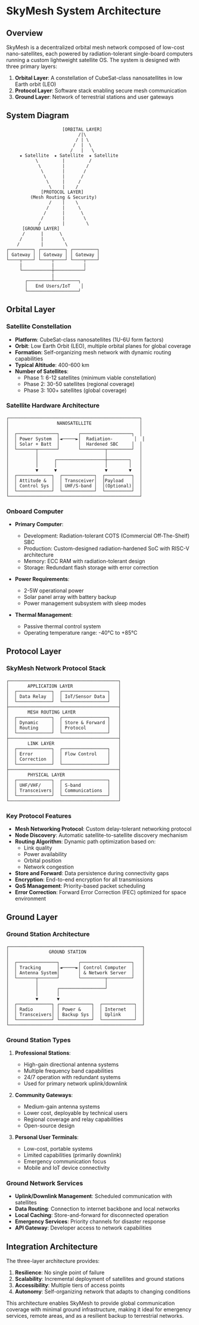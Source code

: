 # SkyMesh System Architecture

## Overview

SkyMesh is a decentralized orbital mesh network composed of low-cost nano-satellites, each powered by radiation-tolerant single-board computers running a custom lightweight satellite OS. The system is designed with three primary layers:

1. **Orbital Layer**: A constellation of CubeSat-class nanosatellites in low Earth orbit (LEO)
2. **Protocol Layer**: Software stack enabling secure mesh communication
3. **Ground Layer**: Network of terrestrial stations and user gateways

## System Diagram

```
                     [ORBITAL LAYER]
                           /|\
                          / | \
                         /  |  \
                        /   |   \
     ★ Satellite  ★ Satellite  ★ Satellite
           \         |         /
            \        |        /
             \       |       /
              \      |      /
               \     |     /
                \    |    /
             [PROTOCOL LAYER]
         (Mesh Routing & Security)
                /    |    \
               /     |     \
              /      |      \
             /       |       \
            /        |        \
      [GROUND LAYER]
      /      |      \
     /       |       \
    /        |        \
┌─────────┐ ┌─────────┐ ┌─────────┐
│ Gateway │ │ Gateway │ │ Gateway │
└────┬────┘ └────┬────┘ └────┬────┘
     |           |           |
     └───────────┼───────────┘
                 |
       ┌─────────┴─────────┐
       │   End Users/IoT    │
       └───────────────────┘
```

## Orbital Layer

### Satellite Constellation

- **Platform**: CubeSat-class nanosatellites (1U-6U form factors)
- **Orbit**: Low Earth Orbit (LEO), multiple orbital planes for global coverage
- **Formation**: Self-organizing mesh network with dynamic routing capabilities
- **Typical Altitude**: 400-600 km
- **Number of Satellites**: 
  - Phase 1: 6-12 satellites (minimum viable constellation)
  - Phase 2: 30-50 satellites (regional coverage)
  - Phase 3: 100+ satellites (global coverage)

### Satellite Hardware Architecture

```
┌─────────────────────────────────────────────────┐
│                  NANOSATELLITE                  │
│                                                 │
│  ┌───────────────┐       ┌───────────────────┐  │
│  │ Power System  │◄─────►│  Radiation-        │  │
│  │ Solar + Batt  │       │  Hardened SBC     │  │
│  └───────┬───────┘       └─────────┬─────────┘  │
│          │                         │            │
│          │      ┌──────────────────┼────────┐   │
│          │      │                  │        │   │
│          ▼      ▼                  ▼        ▼   │
│  ┌─────────────┐  ┌────────────┐  ┌──────────┐  │
│  │ Attitude &  │  │ Transceiver│  │Payload   │  │
│  │ Control Sys │  │ UHF/S-band │  │(Optional)│  │
│  └─────────────┘  └────────────┘  └──────────┘  │
└─────────────────────────────────────────────────┘
```

### Onboard Computer

- **Primary Computer**:
  - Development: Radiation-tolerant COTS (Commercial Off-The-Shelf) SBC
  - Production: Custom-designed radiation-hardened SoC with RISC-V architecture
  - Memory: ECC RAM with radiation-tolerant design
  - Storage: Redundant flash storage with error correction
  
- **Power Requirements**:
  - 2-5W operational power
  - Solar panel array with battery backup
  - Power management subsystem with sleep modes

- **Thermal Management**:
  - Passive thermal control system
  - Operating temperature range: -40°C to +85°C

## Protocol Layer

### SkyMesh Network Protocol Stack

```
┌─────────────────────────────────────────┐
│       APPLICATION LAYER                 │
│  ┌─────────────┐  ┌─────────────────┐   │
│  │ Data Relay  │  │ IoT/Sensor Data │   │
│  └─────────────┘  └─────────────────┘   │
├─────────────────────────────────────────┤
│       MESH ROUTING LAYER                │
│  ┌─────────────┐  ┌─────────────────┐   │
│  │ Dynamic     │  │ Store & Forward │   │
│  │ Routing     │  │ Protocol        │   │
│  └─────────────┘  └─────────────────┘   │
├─────────────────────────────────────────┤
│       LINK LAYER                        │
│  ┌─────────────┐  ┌─────────────────┐   │
│  │ Error       │  │ Flow Control    │   │
│  │ Correction  │  │                 │   │
│  └─────────────┘  └─────────────────┘   │
├─────────────────────────────────────────┤
│       PHYSICAL LAYER                    │
│  ┌─────────────┐  ┌─────────────────┐   │
│  │ UHF/VHF/    │  │ S-band          │   │
│  │ Transceivers│  │ Communications  │   │
│  └─────────────┘  └─────────────────┘   │
└─────────────────────────────────────────┘
```

### Key Protocol Features

- **Mesh Networking Protocol**: Custom delay-tolerant networking protocol
- **Node Discovery**: Automatic satellite-to-satellite discovery mechanism
- **Routing Algorithm**: Dynamic path optimization based on:
  - Link quality
  - Power availability
  - Orbital position
  - Network congestion
- **Store and Forward**: Data persistence during connectivity gaps
- **Encryption**: End-to-end encryption for all transmissions
- **QoS Management**: Priority-based packet scheduling
- **Error Correction**: Forward Error Correction (FEC) optimized for space environment

## Ground Layer

### Ground Station Architecture

```
┌──────────────────────────────────────────────────┐
│               GROUND STATION                     │
│                                                  │
│  ┌───────────────┐       ┌───────────────────┐   │
│  │ Tracking      │◄─────►│ Control Computer  │   │
│  │ Antenna System│       │ & Network Server  │   │
│  └───────┬───────┘       └─────────┬─────────┘   │
│          │                         │             │
│          │       ┌─────────────────┘             │
│          │       │                               │
│          ▼       ▼                               │
│  ┌─────────────┐ ┌────────────┐  ┌────────────┐  │
│  │ Radio       │ │ Power &    │  │ Internet   │  │
│  │ Transceivers│ │ Backup Sys │  │ Uplink     │  │
│  └─────────────┘ └────────────┘  └────────────┘  │
└──────────────────────────────────────────────────┘
```

### Ground Station Types

1. **Professional Stations**:
   - High-gain directional antenna systems
   - Multiple frequency band capabilities
   - 24/7 operation with redundant systems
   - Used for primary network uplink/downlink

2. **Community Gateways**:
   - Medium-gain antenna systems
   - Lower cost, deployable by technical users
   - Regional coverage and relay capabilities
   - Open-source design

3. **Personal User Terminals**:
   - Low-cost, portable systems
   - Limited capabilities (primarily downlink)
   - Emergency communication focus
   - Mobile and IoT device connectivity

### Ground Network Services

- **Uplink/Downlink Management**: Scheduled communication with satellites
- **Data Routing**: Connection to internet backbone and local networks
- **Local Caching**: Store-and-forward for disconnected operation
- **Emergency Services**: Priority channels for disaster response
- **API Gateway**: Developer access to network capabilities

## Integration Architecture

The three-layer architecture provides:

1. **Resilience**: No single point of failure
2. **Scalability**: Incremental deployment of satellites and ground stations
3. **Accessibility**: Multiple tiers of access points
4. **Autonomy**: Self-organizing network that adapts to changing conditions

This architecture enables SkyMesh to provide global communication coverage with minimal ground infrastructure, making it ideal for emergency services, remote areas, and as a resilient backup to terrestrial networks.


